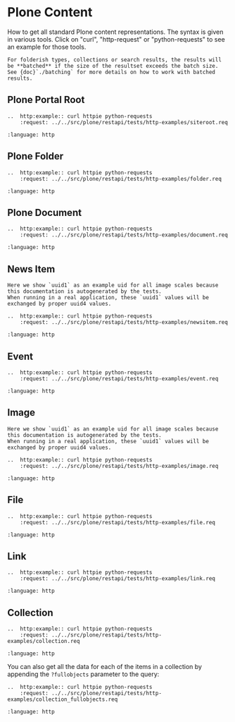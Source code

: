 # Plone Content

How to get all standard Plone content representations.
The syntax is given in various tools.
Click on "curl", "http-request" or "python-requests" to see an example for those tools.

```{note}
For folderish types, collections or search results, the results will be **batched** if the size of the resultset exceeds the batch size.
See {doc}`./batching` for more details on how to work with batched results.
```


## Plone Portal Root

```{eval-rst}
..  http:example:: curl httpie python-requests
    :request: ../../src/plone/restapi/tests/http-examples/siteroot.req
```

```{literalinclude} ../../src/plone/restapi/tests/http-examples/siteroot.resp
:language: http
```


## Plone Folder

```{eval-rst}
..  http:example:: curl httpie python-requests
    :request: ../../src/plone/restapi/tests/http-examples/folder.req
```

```{literalinclude} ../../src/plone/restapi/tests/http-examples/folder.resp
:language: http
```


## Plone Document

```{eval-rst}
..  http:example:: curl httpie python-requests
    :request: ../../src/plone/restapi/tests/http-examples/document.req
```

```{literalinclude} ../../src/plone/restapi/tests/http-examples/document.resp
:language: http
```


## News Item

```{note}
Here we show `uuid1` as an example uid for all image scales because this documentation is autogenerated by the tests.
When running in a real application, these `uuid1` values will be exchanged by proper uuid4 values.
```

```{eval-rst}
..  http:example:: curl httpie python-requests
    :request: ../../src/plone/restapi/tests/http-examples/newsitem.req
```

```{literalinclude} ../../src/plone/restapi/tests/http-examples/newsitem.resp
:language: http
```


## Event

```{eval-rst}
..  http:example:: curl httpie python-requests
    :request: ../../src/plone/restapi/tests/http-examples/event.req
```

```{literalinclude} ../../src/plone/restapi/tests/http-examples/event.resp
:language: http
```


## Image

```{note}
Here we show `uuid1` as an example uid for all image scales because this documentation is autogenerated by the tests.
When running in a real application, these `uuid1` values will be exchanged by proper uuid4 values.
```

```{eval-rst}
..  http:example:: curl httpie python-requests
    :request: ../../src/plone/restapi/tests/http-examples/image.req
```

```{literalinclude} ../../src/plone/restapi/tests/http-examples/image.resp
:language: http
```


## File

```{eval-rst}
..  http:example:: curl httpie python-requests
    :request: ../../src/plone/restapi/tests/http-examples/file.req
```

```{literalinclude} ../../src/plone/restapi/tests/http-examples/file.resp
:language: http
```


## Link

```{eval-rst}
..  http:example:: curl httpie python-requests
    :request: ../../src/plone/restapi/tests/http-examples/link.req
```

```{literalinclude} ../../src/plone/restapi/tests/http-examples/link.resp
:language: http
```


## Collection

```{eval-rst}
..  http:example:: curl httpie python-requests
    :request: ../../src/plone/restapi/tests/http-examples/collection.req
```

```{literalinclude} ../../src/plone/restapi/tests/http-examples/collection.resp
:language: http
```

You can also get all the data for each of the items in a collection by appending the `?fullobjects` parameter to the query:

```{eval-rst}
..  http:example:: curl httpie python-requests
    :request: ../../src/plone/restapi/tests/http-examples/collection_fullobjects.req
```

```{literalinclude} ../../src/plone/restapi/tests/http-examples/collection_fullobjects.resp
:language: http
```
